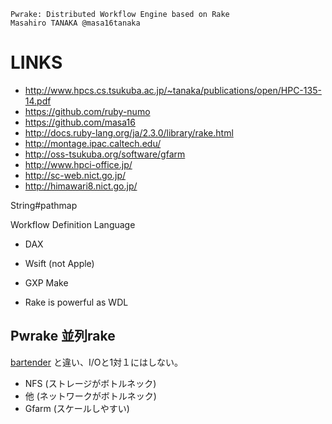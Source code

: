 ```
Pwrake: Distributed Workflow Engine based on Rake
Masahiro TANAKA @masa16tanaka
```

LINKS
=====

- http://www.hpcs.cs.tsukuba.ac.jp/~tanaka/publications/open/HPC-135-14.pdf
- https://github.com/ruby-numo
- https://github.com/masa16
- http://docs.ruby-lang.org/ja/2.3.0/library/rake.html
- http://montage.ipac.caltech.edu/
- http://oss-tsukuba.org/software/gfarm
- http://www.hpci-office.jp/
- http://sc-web.nict.go.jp/
- http://himawari8.nict.go.jp/

String#pathmap


Workflow Definition Language

- DAX
- Wsift (not Apple)
- GXP Make

- Rake is powerful as WDL


Pwrake 並列rake
-----

[bartender](https://github.com/seki/bartender) と違い、I/Oと1対１にはしない。


- NFS (ストレージがボトルネック)
- 他 (ネットワークがボトルネック)
- Gfarm (スケールしやすい)


